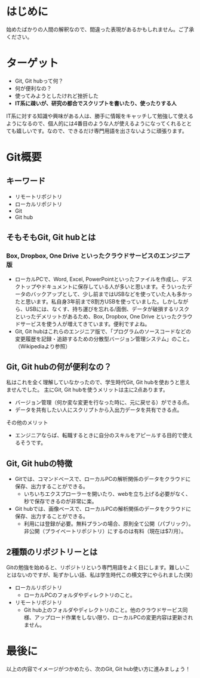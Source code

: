 # はじめに
始めたばかりの人間の解釈なので、間違った表現があるかもしれません。ご了承ください。

# ターゲット
+ Git, Git hubって何？
+ 何が便利なの？
+ 使ってみようとしたけれど挫折した
+ **IT系に疎いが、研究の都合でスクリプトを書いたり、使ったりする人**

IT系に対する知識や興味がある人は、勝手に情報をキャッチして勉強して使えるようになるので、個人的には4番目のような人が使えるようになってくれるととても嬉しいです。なので、できるだけ専門用語を出さないように頑張ります。

# Git概要
## キーワード
+ リモートリポジトリ
+ ローカルリポジトリ
+ Git
+ Git hub

## そもそもGit, Git hubとは
### Box, Dropbox, One Drive といったクラウドサービスのエンジニア版
+ ローカルPCで、Word, Excel, PowerPointといったファイルを作成し、デスクトップやドキュメントに保存している人が多いと思います。そういったデータのバックアップとして、少し前まではUSBなどを使っていた人も多かったと思います。私自身3年前まで8割方USBを使っていました。しかしながら、USBには、なくす、持ち運びを忘れる/面倒、データが破損するリスクといったデメリットがあるため、Box, Dropbox, One Drive といったクラウドサービスを使う人が増えてきています。便利ですよね。
+ Git, Git hubはこれらのエンジニア版で、「プログラムのソースコードなどの変更履歴を記録・追跡するための分散型バージョン管理システム」のこと。（Wikipediaより参照）

## Git, Git hubの何が便利なの？
私はこれを全く理解していなかったので、学生時代Git, Git hubを使おうと思えませんでした。
主にGit, Git hubを使うメリットは主に2点あります。
+ バージョン管理（何か変な変更を行なった時に、元に戻せる）ができる点。
+ データを共有したい人にスクリプトから入出力データを共有できる点。

その他のメリット
+ エンジニアならば、転職するときに自分のスキルをアピールする目的で使えるそうです。

## Git, Git hubの特徴
+ Gitでは、コマンドベースで、ローカルPCの解析関係のデータをクラウドに保存、出力することができる。
  + いちいちエクスプローラーを開いたり、webを立ち上げる必要がなく、秒で保存できるのが非常に楽。
+ Git hubでは、画像ベースで、ローカルPCの解析関係のデータをクラウドに保存、出力することができる。
  + 利用には登録が必要。無料プランの場合、原則全て公開（パブリック）。非公開（プライベートリポジトリ）にするのは有料（現在は$7/月）。

## 2種類のリポジトリーとは
Gitの勉強を始めると、リポジトリという専門用語をよく目にします。難しいことはないのですが、恥ずかしい話、私は学生時代この横文字にやられました(笑)
+ ローカルリポジトリ
  + ローカルPCのフォルダやディレクトリのこと。
+ リモートリポジトリ
  + Git hub上のフォルダやディレクトリのこと。他のクラウドサービス同様、アップロード作業をしない限り、ローカルPCの変更内容は更新されません。

# 最後に
以上の内容でイメージがつかめたら、次のGit, Git hub使い方に進みましょう！
